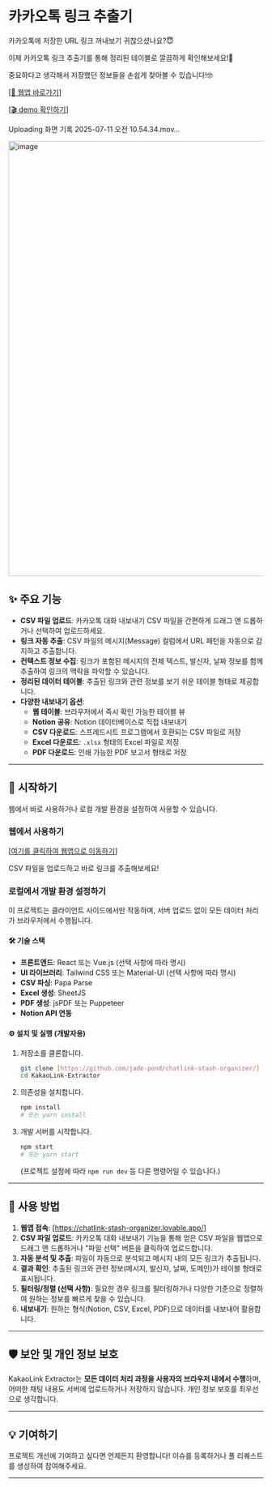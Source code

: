# 카카오톡 링크 추출기

카카오톡에 저장한 URL 링크 꺼내보기 귀찮으셨나요?😇

이제 카카오톡 링크 추출기를 통해 정리된 테이블로 깔끔하게 확인해보세요!🤩

중요하다고 생각해서 저장했던 정보들을 손쉽게 찾아볼 수 있습니다!🤓

[[🔗 웹앱 바로가기](https://chatlink-stash-organizer.lovable.app/)]

[[🎬 demo 확인하기](https://drive.google.com/file/d/1a_gAXnRNPlruU_JYTJgWu64jnSzgJUTX/view?usp=sharing)]


Uploading 화면 기록 2025-07-11 오전 10.54.34.mov…


<img width="742" height="859" alt="image" src="https://github.com/user-attachments/assets/4a36b06b-909f-4cde-b893-8d0c9303df8c" />

## ✨ 주요 기능

  * **CSV 파일 업로드**: 카카오톡 대화 내보내기 CSV 파일을 간편하게 드래그 앤 드롭하거나 선택하여 업로드하세요.
  * **링크 자동 추출**: CSV 파일의 메시지(Message) 컬럼에서 URL 패턴을 자동으로 감지하고 추출합니다.
  * **컨텍스트 정보 수집**: 링크가 포함된 메시지의 전체 텍스트, 발신자, 날짜 정보를 함께 추출하여 링크의 맥락을 파악할 수 있습니다.
  * **정리된 데이터 테이블**: 추출된 링크와 관련 정보를 보기 쉬운 테이블 형태로 제공합니다.
  * **다양한 내보내기 옵션**:
      * **웹 테이블**: 브라우저에서 즉시 확인 가능한 테이블 뷰
      * **Notion 공유**: Notion 데이터베이스로 직접 내보내기
      * **CSV 다운로드**: 스프레드시트 프로그램에서 호환되는 CSV 파일로 저장
      * **Excel 다운로드**: `.xlsx` 형태의 Excel 파일로 저장
      * **PDF 다운로드**: 인쇄 가능한 PDF 보고서 형태로 저장

-----

## 🚀 시작하기

웹에서 바로 사용하거나 로컬 개발 환경을 설정하여 사용할 수 있습니다.

### 웹에서 사용하기

[[여기를 클릭하여 웹앱으로 이동하기](https://chatlink-stash-organizer.lovable.app/)]

CSV 파일을 업로드하고 바로 링크를 추출해보세요\!

### 로컬에서 개발 환경 설정하기

이 프로젝트는 클라이언트 사이드에서만 작동하며, 서버 업로드 없이 모든 데이터 처리가 브라우저에서 수행됩니다.

#### 🛠️ 기술 스택

  * **프론트엔드**: React 또는 Vue.js (선택 사항에 따라 명시)
  * **UI 라이브러리**: Tailwind CSS 또는 Material-UI (선택 사항에 따라 명시)
  * **CSV 파싱**: Papa Parse
  * **Excel 생성**: SheetJS
  * **PDF 생성**: jsPDF 또는 Puppeteer
  * **Notion API 연동**

#### ⚙️ 설치 및 실행 (개발자용)

1.  저장소를 클론합니다.

    ```bash
    git clone [https://github.com/jade-pond/chatlink-stash-organizer/]
    cd KakaoLink-Extractor
    ```

2.  의존성을 설치합니다.

    ```bash
    npm install
    # 또는 yarn install
    ```

3.  개발 서버를 시작합니다.

    ```bash
    npm start
    # 또는 yarn start
    ```

    (프로젝트 설정에 따라 `npm run dev` 등 다른 명령어일 수 있습니다.)

-----

## 📝 사용 방법

1.  **웹앱 접속**: [https://chatlink-stash-organizer.lovable.app/]
2.  **CSV 파일 업로드**: 카카오톡 대화 내보내기 기능을 통해 얻은 CSV 파일을 웹앱으로 드래그 앤 드롭하거나 "파일 선택" 버튼을 클릭하여 업로드합니다.
3.  **자동 분석 및 추출**: 파일이 자동으로 분석되고 메시지 내의 모든 링크가 추출됩니다.
4.  **결과 확인**: 추출된 링크와 관련 정보(메시지, 발신자, 날짜, 도메인)가 테이블 형태로 표시됩니다.
5.  **필터링/정렬 (선택 사항)**: 필요한 경우 링크를 필터링하거나 다양한 기준으로 정렬하여 원하는 정보를 빠르게 찾을 수 있습니다.
6.  **내보내기**: 원하는 형식(Notion, CSV, Excel, PDF)으로 데이터를 내보내어 활용합니다.

-----

## 🛡️ 보안 및 개인 정보 보호

KakaoLink Extractor는 **모든 데이터 처리 과정을 사용자의 브라우저 내에서 수행**하며, 어떠한 채팅 내용도 서버에 업로드하거나 저장하지 않습니다. 개인 정보 보호를 최우선으로 생각합니다.

-----

## 💡 기여하기

프로젝트 개선에 기여하고 싶다면 언제든지 환영합니다\! 이슈를 등록하거나 풀 리퀘스트를 생성하여 참여해주세요.

-----
